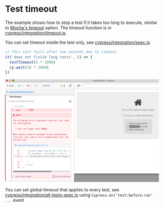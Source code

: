 # Test timeout

The example shows how to stop a test if it takes too long to execute, similar to [Mocha's timeout](https://mochajs.org/#test-level) option. The timeout function is in [cypress/integration/timeout.js](cypress/integration/timeout.js).

You can set timeout inside the test only, see [cypress/integration/spec.js](cypress/integration/spec.js)

```js
// this test fails after two seconds due to timeout
it('does not finish long tests', () => {
  testTimeout(2 * 1000)
  cy.wait(10 * 1000)
})
```

![Test is too long](images/test-is-too-long.png)

You can set global timeout that applies to every test, see [cypress/integration/all-tests-spec.js](cypress/integration/all-tests-spec.js) using `Cypress.on('test:before:run' ...` event
